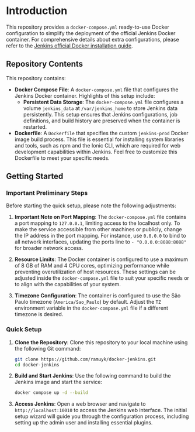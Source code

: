 # Introduction

This repository provides a `docker-compose.yml` ready-to-use Docker configuration to simplify the deployment of the official Jenkins Docker container. For comprehensive details about extra configurations, please refer to the [Jenkins official Docker installation guide](https://www.jenkins.io/doc/book/installing/linux/).

## Repository Contents

This repository contains:

- **Docker Compose File**: A `docker-compose.yml` file that configures the Jenkins Docker container. Highlights of this setup include:
  - **Persistent Data Storage**: The `docker-compose.yml` file configures a volume `jenkins_data` at `/var/jenkins_home` to store Jenkins data persistently. This setup ensures that Jenkins configurations, job definitions, and build history are preserved when the container is restarted.
- **Dockerfile**: A `Dockerfile` that specifies the custom `jenkins-prod` Docker image build process. This file is essential for installing system libraries and tools, such as npm and the Ionic CLI, which are required for web development capabilities within Jenkins. Feel free to customize this Dockerfile to meet your specific needs.

## Getting Started

### Important Preliminary Steps

Before starting the quick setup, please note the following adjustments:

1. **Important Note on Port Mapping**: The `docker-compose.yml` file contains a port mapping to `127.0.0.1`, limiting access to the localhost only. To make the service accessible from other machines or publicly, change the IP address in the port mapping. For instance, use `0.0.0.0` to bind to all network interfaces, updating the ports line to `- "0.0.0.0:8088:8088"` for broader network access.

2. **Resource Limits**: The Docker container is configured to use a maximum of 8 GB of RAM and 4 CPU cores, optimizing performance while preventing overutilization of host resources. These settings can be adjusted inside the `docker-compose.yml` file to suit your specific needs or to align with the capabilities of your system.

3. **Timezone Configuration**: The container is configured to use the São Paulo timezone (`America/Sao_Paulo`) by default. Adjust the `TZ` environment variable in the `docker-compose.yml` file if a different timezone is desired.

### Quick Setup

1. **Clone the Repository**:
   Clone this repository to your local machine using the following Git command:
   ```bash
   git clone https://github.com/ramuyk/docker-jenkins.git
   cd docker-jenkins
   ```

2. **Build and Start Jenkins**:
   Use the following command to build the Jenkins image and start the service:
   ```bash
   docker compose up -d --build 
   ```

3. **Access Jenkins**:
   Open a web browser and navigate to `http://localhost:10010` to access the Jenkins web interface. The initial setup wizard will guide you through the configuration process, including setting up the admin user and installing essential plugins.

